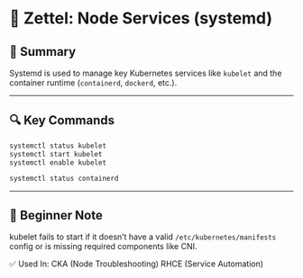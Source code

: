 # 📘 Zettel: Node Services (systemd)

## 🧩 Summary
Systemd is used to manage key Kubernetes services like `kubelet` and the container runtime (`containerd`, `dockerd`, etc.).

---

## 🔍 Key Commands
```bash
systemctl status kubelet
systemctl start kubelet
systemctl enable kubelet
```

```bash
systemctl status containerd
```

---

## 🧠 Beginner Note
kubelet fails to start if it doesn’t have a valid `/etc/kubernetes/manifests` config or is missing required components like CNI.

✅ Used In:
CKA (Node Troubleshooting)
RHCE (Service Automation)